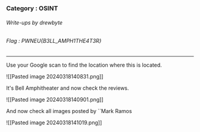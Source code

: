 ### Category : OSINT
###### Write-ups by drewbyte
###### Flag : PWNEU{B3LL_AMPH1THE4T3R}
---

Use your Google scan to find the location where this is located.


![[Pasted image 20240318140831.png]]

It's Bell Amphitheater and now check the reviews.

![[Pasted image 20240318140901.png]]

And now check all images posted by ``Mark Ramos

![[Pasted image 20240318141019.png]]